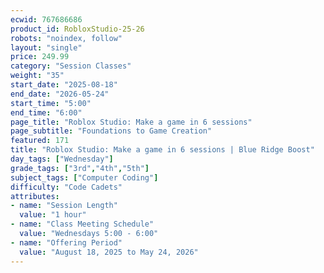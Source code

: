 ```yaml
---
ecwid: 767686686
product_id: RobloxStudio-25-26
robots: "noindex, follow"
layout: "single"
price: 249.99
category: "Session Classes"
weight: "35"
start_date: "2025-08-18"
end_date: "2026-05-24"
start_time: "5:00"
end_time: "6:00"
page_title: "Roblox Studio: Make a game in 6 sessions"
page_subtitle: "Foundations to Game Creation"
featured: 171
title: "Roblox Studio: Make a game in 6 sessions | Blue Ridge Boost"
day_tags: ["Wednesday"]
grade_tags: ["3rd","4th","5th"]
subject_tags: ["Computer Coding"]
difficulty: "Code Cadets"
attributes:
- name: "Session Length"
  value: "1 hour"
- name: "Class Meeting Schedule"
  value: "Wednesdays 5:00 - 6:00"
- name: "Offering Period"
  value: "August 18, 2025 to May 24, 2026"
---
```

